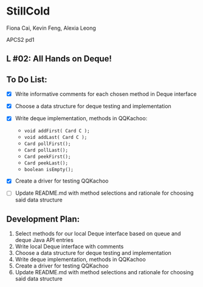 # StillCold
Fiona Cai, Kevin Feng, Alexia Leong

APCS2 pd1
## L #02: All Hands on Deque!

## To Do List:
- [X] Write informative comments for each chosen method in Deque interface
- [X] Choose a data structure for deque testing and implementation
- [X] Write deque implementation, methods in QQKachoo:
     - ```void addFirst( Card C ); ```
     - ```void addLast( Card C ); ```
     - ```Card pollFirst(); ```
     - ```Card pollLast(); ```
     - ```Card peekFirst(); ```
     - ```Card peekLast(); ```
     - ```boolean isEmpty(); ```

- [X] Create a driver for testing QQKachoo
- [ ] Update README.md with method selections and rationale for choosing said data structure

## Development Plan:
1. Select methods for our local Deque interface based on queue and deque Java API entries
2. Write local Deque interface with comments
3. Choose a data structure for deque testing and implementation
4. Write deque implementation, methods in QQKachoo
5. Create a driver for testing QQKachoo
6. Update README.md with method selections and rationale for choosing said data structure
